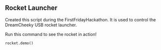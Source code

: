 Rocket Launcher
--------------

Created this script during the FirstFridayHackathon.  It is used to control the DreamCheeky USB rocket launcher.

Run this command to see the rocket in action! 
```
rocket.demo()
```